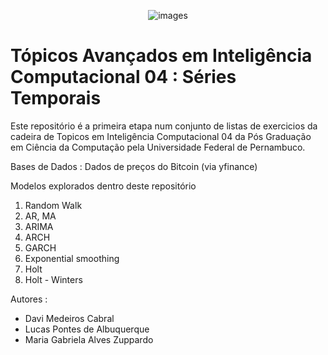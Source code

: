 
<p align="center">
  <img src="https://github.com/user-attachments/assets/807f5178-51f3-4697-b5f2-8f378d1a6a20" alt="images">
</p>



# Tópicos Avançados em Inteligência Computacional 04 : Séries Temporais

Este repositório é a primeira etapa num conjunto de listas de exercicios da cadeira de Topicos em Inteligência Computacional 04 da Pós Graduação em Ciência da Computação pela Universidade Federal de Pernambuco. 

Bases de Dados : Dados de preços do Bitcoin (via yfinance) 

Modelos explorados dentro deste repositório 

1) Random Walk
2) AR, MA
3) ARIMA
4) ARCH
5) GARCH
6) Exponential smoothing
7) Holt
8) Holt - Winters 

Autores : 

- Davi Medeiros Cabral
-  Lucas Pontes de Albuquerque
-  Maria Gabriela Alves Zuppardo  
